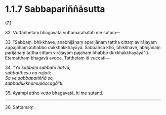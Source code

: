 # 1.1.7 Sabbapariññāsutta

(7.)

32\. Vuttañhetaṃ bhagavatā vuttamarahatāti me sutaṃ—

33\. “Sabbaṃ, bhikkhave, anabhijānaṃ aparijānaṃ tattha cittaṃ avirājayaṃ appajahaṃ abhabbo dukkhakkhayāya. Sabbañca kho, bhikkhave, abhijānaṃ parijānaṃ tattha cittaṃ virājayaṃ pajahaṃ bhabbo dukkhakkhayāyā”ti. Etamatthaṃ bhagavā avoca. Tatthetaṃ iti vuccati—

34\. _“Yo sabbaṃ sabbato ñatvā,_  
_sabbatthesu na rajjati;_  
_Sa ve sabbapariññā so,_  
_sabbadukkhamupaccagā”ti._  

35\. Ayampi attho vutto bhagavatā, iti me sutanti.

---

36\. Sattamaṃ.
